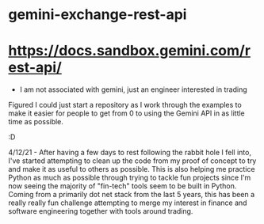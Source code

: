 # gemini-exchange-rest-api
# https://docs.sandbox.gemini.com/rest-api/

* I am not associated with gemini, just an engineer interested in trading 


Figured I could just start a repository as I work through the examples to make it easier for people to get from 0 to using the Gemini API in as little time as possible.

:D


4/12/21 - After having a few days to rest following the rabbit hole I fell into, I've started attempting to clean up the code from my proof of concept to try and make it as useful to others as possible. This is also helping me practice Python as much as possible through trying to tackle fun projects since I'm now seeing the majority of "fin-tech" tools seem to be built in Python. Coming from a primarily dot net stack from the last 5 years, this has been a really really fun challenge attempting to merge my interest in finance and software engineering together with tools around trading.

